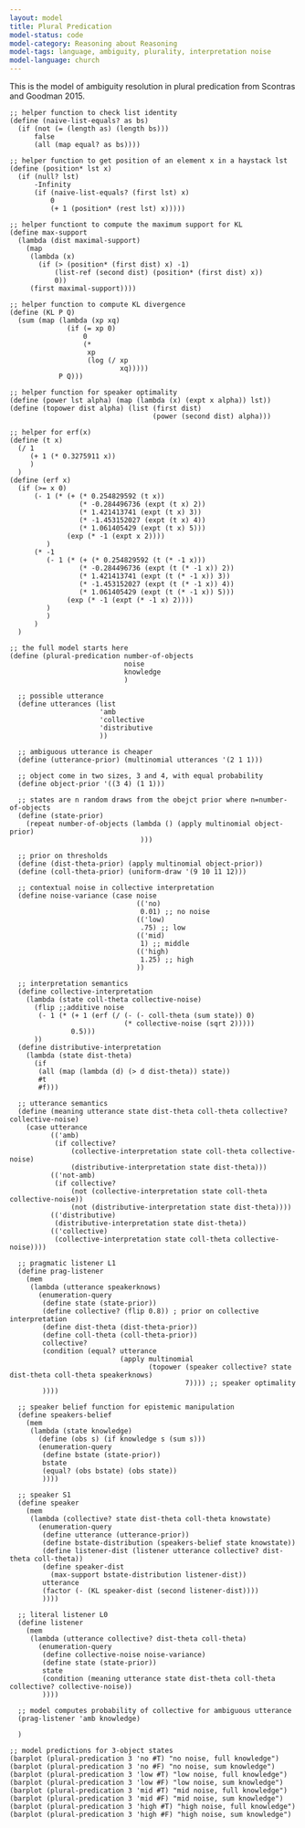 ```yaml
---
layout: model
title: Plural Predication
model-status: code
model-category: Reasoning about Reasoning
model-tags: language, ambiguity, plurality, interpretation noise
model-language: church
---
```


This is the model of ambiguity resolution in plural predication from Scontras and Goodman 2015.

	;; helper function to check list identity
	(define (naive-list-equals? as bs)
	  (if (not (= (length as) (length bs)))
	      false
	      (all (map equal? as bs))))
	
	;; helper function to get position of an element x in a haystack lst
	(define (position* lst x) 
	  (if (null? lst) 
	      -Infinity
	      (if (naive-list-equals? (first lst) x)
	          0
	          (+ 1 (position* (rest lst) x)))))
	
	;; helper functiont to compute the maximum support for KL
	(define max-support 
	  (lambda (dist maximal-support)
	    (map 
	     (lambda (x)
	       (if (> (position* (first dist) x) -1)
	           (list-ref (second dist) (position* (first dist) x))
	           0))
	     (first maximal-support))))
	
	;; helper function to compute KL divergence
	(define (KL P Q)
	  (sum (map (lambda (xp xq)
	              (if (= xp 0)
	                  0
	                  (*
	                   xp
	                   (log (/ xp
	                           xq)))))
	            P Q)))
	
	;; helper function for speaker optimality
	(define (power lst alpha) (map (lambda (x) (expt x alpha)) lst))
	(define (topower dist alpha) (list (first dist)
	                                   (power (second dist) alpha)))
	
	;; helper for erf(x)
	(define (t x)
	  (/ 1 
	     (+ 1 (* 0.3275911 x))
	     )
	  )
	(define (erf x)
	  (if (>= x 0)
	      (- 1 (* (+ (* 0.254829592 (t x))
	                 (* -0.284496736 (expt (t x) 2))
	                 (* 1.421413741 (expt (t x) 3))
	                 (* -1.453152027 (expt (t x) 4))
	                 (* 1.061405429 (expt (t x) 5)))          
	              (exp (* -1 (expt x 2))))
	         )
	      (* -1 
	         (- 1 (* (+ (* 0.254829592 (t (* -1 x)))
	                 (* -0.284496736 (expt (t (* -1 x)) 2))
	                 (* 1.421413741 (expt (t (* -1 x)) 3))
	                 (* -1.453152027 (expt (t (* -1 x)) 4))
	                 (* 1.061405429 (expt (t (* -1 x)) 5)))          
	              (exp (* -1 (expt (* -1 x) 2))))
	         )
	         )
	      )
	  )
	
	;; the full model starts here
	(define (plural-predication number-of-objects
	                            noise
	                            knowledge
	                            )
	
	  ;; possible utterance 
	  (define utterances (list  
	                      'amb
	                      'collective 
	                      'distributive 
	                      ))
	
	  ;; ambiguous utterance is cheaper
	  (define (utterance-prior) (multinomial utterances '(2 1 1)))
	
	  ;; object come in two sizes, 3 and 4, with equal probability
	  (define object-prior '((3 4) (1 1)))
	
	  ;; states are n random draws from the obejct prior where n=number-of-objects
	  (define (state-prior) 
	    (repeat number-of-objects (lambda () (apply multinomial object-prior) 
	                                )))
	
	  ;; prior on thresholds
	  (define (dist-theta-prior) (apply multinomial object-prior))
	  (define (coll-theta-prior) (uniform-draw '(9 10 11 12)))
	
	  ;; contextual noise in collective interpretation
	  (define noise-variance (case noise
	                               (('no)
	                                0.01) ;; no noise                            
	                               (('low)
	                                .75) ;; low
	                               (('mid) 
	                                1) ;; middle
	                               (('high)
	                                1.25) ;; high
	                               ))
	
	  ;; interpretation semantics
	  (define collective-interpretation 
	    (lambda (state coll-theta collective-noise) 
	      (flip ;;additive noise
	       (- 1 (* (+ 1 (erf (/ (- (- coll-theta (sum state)) 0) 
	                            (* collective-noise (sqrt 2))))) 
	               0.5)))
	      ))
	  (define distributive-interpretation 
	    (lambda (state dist-theta) 
	      (if
	       (all (map (lambda (d) (> d dist-theta)) state))
	       #t
	       #f)))
	
	  ;; utterance semantics
	  (define (meaning utterance state dist-theta coll-theta collective? collective-noise)
	    (case utterance
	          (('amb)
	           (if collective?
	               (collective-interpretation state coll-theta collective-noise)
	               (distributive-interpretation state dist-theta)))
	          (('not-amb)
	           (if collective?
	               (not (collective-interpretation state coll-theta collective-noise))
	               (not (distributive-interpretation state dist-theta))))
	          (('distributive)
	           (distributive-interpretation state dist-theta))
	          (('collective)
	           (collective-interpretation state coll-theta collective-noise))))
	
	  ;; pragmatic listener L1
	  (define prag-listener
	    (mem
	     (lambda (utterance speakerknows)
	       (enumeration-query
	        (define state (state-prior))
	        (define collective? (flip 0.8)) ; prior on collective interpretation
	        (define dist-theta (dist-theta-prior))
	        (define coll-theta (coll-theta-prior))
	        collective?
	        (condition (equal? utterance 
	                           (apply multinomial 
	                                  (topower (speaker collective? state dist-theta coll-theta speakerknows)
	                                           7)))) ;; speaker optimality
	        ))))
	
	  ;; speaker belief function for epistemic manipulation
	  (define speakers-belief
	    (mem
	     (lambda (state knowledge)
	       (define (obs s) (if knowledge s (sum s)))
	       (enumeration-query
	        (define bstate (state-prior))
	        bstate
	        (equal? (obs bstate) (obs state))
	        ))))
	
	  ;; speaker S1
	  (define speaker 
	    (mem
	     (lambda (collective? state dist-theta coll-theta knowstate)
	       (enumeration-query
	        (define utterance (utterance-prior))
	        (define bstate-distribution (speakers-belief state knowstate))
	        (define listener-dist (listener utterance collective? dist-theta coll-theta))
	        (define speaker-dist 
	          (max-support bstate-distribution listener-dist))
	        utterance
	        (factor (- (KL speaker-dist (second listener-dist))))
	        ))))
	
	  ;; literal listener L0
	  (define listener
	    (mem
	     (lambda (utterance collective? dist-theta coll-theta)
	       (enumeration-query
	        (define collective-noise noise-variance)
	        (define state (state-prior))
	        state
	        (condition (meaning utterance state dist-theta coll-theta collective? collective-noise))
	        ))))
	
	  ;; model computes probability of collective for ambiguous utterance
	  (prag-listener 'amb knowledge) 
	
	  )
	
	;; model predictions for 3-object states
	(barplot (plural-predication 3 'no #T) "no noise, full knowledge")
	(barplot (plural-predication 3 'no #F) "no noise, sum knowledge")
	(barplot (plural-predication 3 'low #T) "low noise, full knowledge")
	(barplot (plural-predication 3 'low #F) "low noise, sum knowledge")
	(barplot (plural-predication 3 'mid #T) "mid noise, full knowledge")
	(barplot (plural-predication 3 'mid #F) "mid noise, sum knowledge")
	(barplot (plural-predication 3 'high #T) "high noise, full knowledge")
	(barplot (plural-predication 3 'high #F) "high noise, sum knowledge")
